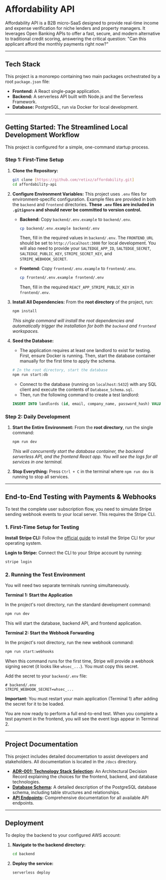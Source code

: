 # Affordability API

Affordability API is a B2B micro-SaaS designed to provide real-time income and expense verification for niche lenders and property managers. It leverages Open Banking APIs to offer a fast, secure, and modern alternative to traditional credit scoring, answering the critical question: "Can this applicant afford the monthly payments right now?"

---

## Tech Stack

This project is a monorepo containing two main packages orchestrated by a root `package.json` file:

* **Frontend:** A React single-page application.
* **Backend:** A serverless API built with Node.js and the Serverless Framework.
* **Database:** PostgreSQL, run via Docker for local development.

---

## Getting Started: The Streamlined Local Development Workflow

This project is configured for a simple, one-command startup process.

### Step 1: First-Time Setup

1.  **Clone the Repository:**
    ```bash
    git clone [https://github.com/retixz/affordability.git]
    cd affordability-api
    ```

2.  **Configure Environment Variables:**
    This project uses `.env` files for environment-specific configuration. Example files are provided in both the `backend` and `frontend` directories. **These `.env` files are included in `.gitignore` and should never be committed to version control.**

    *   **Backend:** Copy `backend/.env.example` to `backend/.env`.
        ```bash
        cp backend/.env.example backend/.env
        ```
        Then, fill in the required values in `backend/.env`. The `FRONTEND_URL` should be set to `http://localhost:3000` for local development. You will also need to provide your `SALTEDGE_APP_ID`, `SALTEDGE_SECRET`, `SALTEDGE_PUBLIC_KEY`, `STRIPE_SECRET_KEY`, and `STRIPE_WEBHOOK_SECRET`.

    *   **Frontend:** Copy `frontend/.env.example` to `frontend/.env`.
        ```bash
        cp frontend/.env.example frontend/.env
        ```
        Then, fill in the required `REACT_APP_STRIPE_PUBLIC_KEY` in `frontend/.env`.

3.  **Install All Dependencies:**
    From the **root directory** of the project, run:
    ```bash
    npm install
    ```
    *This single command will install the root dependencies and automatically trigger the installation for both the `backend` and `frontend` workspaces.*

4.  **Seed the Database:**
    * The application requires at least one landlord to exist for testing. First, ensure Docker is running. Then, start the database container manually for the first time to apply the schema.
    ```bash
    # In the root directory, start the database
    npm run start:db
    ```
    * Connect to the database (running on `localhost:5432`) with any SQL client and execute the contents of `Database_Schema.sql`.
    * Then, run the following command to create a test landlord:
    ```sql
    INSERT INTO landlords (id, email, company_name, password_hash) VALUES (1, 'test@landlord.com', 'Test Properties Inc.', 'some_dummy_hash');
    ```

### Step 2: Daily Development

1.  **Start the Entire Environment:**
    From the **root directory**, run the single command:
    ```bash
    npm run dev
    ```
    *This will concurrently start the database container, the backend serverless API, and the frontend React app. You will see the logs for all services in one terminal.*

2.  **Stop Everything:**
    Press `Ctrl + C` in the terminal where `npm run dev` is running to stop all services.

---

## End-to-End Testing with Payments & Webhooks
To test the complete user subscription flow, you need to simulate Stripe sending webhook events to your local server. This requires the Stripe CLI.

### 1. First-Time Setup for Testing
**Install Stripe CLI:** Follow the [official guide](https://stripe.com/docs/stripe-cli) to install the Stripe CLI for your operating system.

**Login to Stripe:** Connect the CLI to your Stripe account by running:
```bash
stripe login
```

### 2. Running the Test Environment
You will need two separate terminals running simultaneously.

**Terminal 1: Start the Application**

In the project's root directory, run the standard development command:
```bash
npm run dev
```
This will start the database, backend API, and frontend application.

**Terminal 2: Start the Webhook Forwarding**

In the project's root directory, run the new webhook command:
```bash
npm run start:webhooks
```
When this command runs for the first time, Stripe will provide a webhook signing secret (it looks like `whsec_...`). You must copy this secret.

Add the secret to your `backend/.env` file:
```
# backend/.env
STRIPE_WEBHOOK_SECRET=whsec_...
```
**Important:** You must restart your main application (Terminal 1) after adding the secret for it to be loaded.

You are now ready to perform a full end-to-end test. When you complete a test payment in the frontend, you will see the event logs appear in Terminal 2.

---

## Project Documentation

This project includes detailed documentation to assist developers and stakeholders. All documentation is located in the `/docs` directory.

- **[ADR-001: Technology Stack Selection](./docs/ADR-001_Tech_Stack.md):** An Architectural Decision Record explaining the choices for the frontend, backend, and database technologies.
- **[Database Schema](./docs/Database_Schema.md):** A detailed description of the PostgreSQL database schema, including table structures and relationships.
- **[API Endpoints](./docs/API_Endpoints.md):** Comprehensive documentation for all available API endpoints.

---

## Deployment

To deploy the backend to your configured AWS account:

1.  **Navigate to the backend directory:**
    ```bash
    cd backend
    ```
2.  **Deploy the service:**
    ```bash
    serverless deploy
    ```